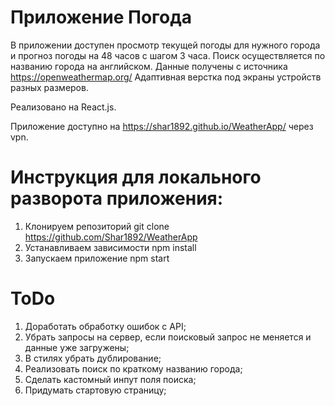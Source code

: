 # Приложение Погода

В приложении доступен просмотр текущей погоды для нужного города и прогноз погоды на 48 часов с шагом 3 часа.
Поиск осуществляется по названию города на английском.
Данные получены с источника https://openweathermap.org/
Адаптивная верстка под экраны устройств разных размеров.

Реализовано на React.js.

Приложение доступно на https://shar1892.github.io/WeatherApp/ через vpn.

# Инструкция для локального разворота приложения:

1. Клонируем репозиторий git clone https://github.com/Shar1892/WeatherApp
2. Устанавливаем зависимости npm install
3. Запускаем приложение npm start


# ToDo
1. Доработать обработку ошибок с API;
2. Убрать запросы на сервер, если поисковый запрос не меняется и данные уже загружены;
3. В стилях убрать дублирование;
4. Реализовать поиск по краткому названию города;
5. Сделать кастомный инпут поля поиска;
6. Придумать стартовую страницу;
